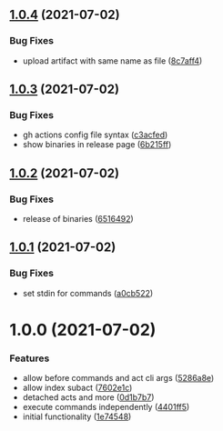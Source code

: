 ## [1.0.4](https://github.com/nosebit/act/compare/v1.0.3...v1.0.4) (2021-07-02)


### Bug Fixes

* upload artifact with same name as file ([8c7aff4](https://github.com/nosebit/act/commit/8c7aff400c9dfcffeb2da5708f5d2cced15e618d))

## [1.0.3](https://github.com/nosebit/act/compare/v1.0.2...v1.0.3) (2021-07-02)


### Bug Fixes

* gh actions config file syntax ([c3acfed](https://github.com/nosebit/act/commit/c3acfedf94f0932c975225b91be0ab73aa1025fd))
* show binaries in release page ([6b215ff](https://github.com/nosebit/act/commit/6b215ffd07492b1afb860f4067d6a1b03e7f991f))

## [1.0.2](https://github.com/nosebit/act/compare/v1.0.1...v1.0.2) (2021-07-02)


### Bug Fixes

* release of binaries ([6516492](https://github.com/nosebit/act/commit/651649263311e34c9cd6b6aeeda383ff4c2a16f1))

## [1.0.1](https://github.com/nosebit/act/compare/v1.0.0...v1.0.1) (2021-07-02)


### Bug Fixes

* set stdin for commands ([a0cb522](https://github.com/nosebit/act/commit/a0cb5227b3291091fb50da53a9608bf750cda26e))

# 1.0.0 (2021-07-02)


### Features

* allow before commands and act cli args ([5286a8e](https://github.com/nosebit/act/commit/5286a8eba001279eb0def98253618d1681d4f7b5))
* allow index subact ([7602e1c](https://github.com/nosebit/act/commit/7602e1c0b1fc81981ad11490561cdf0c7cfdf2d4))
* detached acts and more ([0d1b7b7](https://github.com/nosebit/act/commit/0d1b7b75f7a21e65bdbbc0afec059bc0e0734934))
* execute commands independently ([4401ff5](https://github.com/nosebit/act/commit/4401ff56e9ec4673d0d8a74229bcfc68b56d7f55))
* initial functionality ([1e74548](https://github.com/nosebit/act/commit/1e74548c8da67b2525dc30ab9cc81d5be1ddea10))
